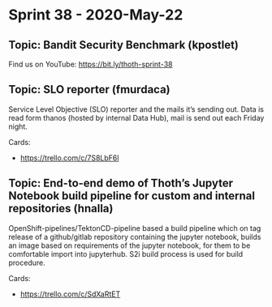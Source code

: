 # Sprint 38 - 2020-May-22

## Topic: Bandit Security Benchmark (kpostlet)

Find us on YouTube: https://bit.ly/thoth-sprint-38

## Topic: SLO reporter (fmurdaca)

Service Level Objective (SLO) reporter and the mails it’s sending out. Data is read form thanos (hosted by internal Data Hub), mail is send out each Friday night.

Cards:

* https://trello.com/c/7S8LbF6l

## Topic:  End-to-end demo of Thoth’s Jupyter Notebook build pipeline for custom and internal repositories (hnalla)

OpenShift-pipelines/TektonCD-pipeline based a build pipeline which on tag release of a github/gitlab repository containing the jupyter notebook, builds an image based on requirements of the jupyter notebook, for them to be comfortable import into jupyterhub. S2i build process is used for build procedure.

Cards:

* https://trello.com/c/SdXaRtET
